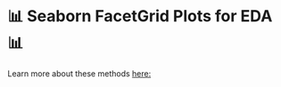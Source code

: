 # 📊 Seaborn FacetGrid Plots for EDA 📊

Learn more about these methods [here:](https://www.analyticsvidhya.com/blog/2021/07/using-seaborns-facetgrid-based-methods-for-exploratory-data-analysis/)
